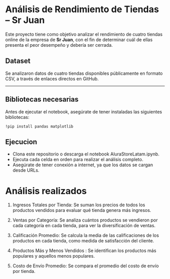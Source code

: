 <h1>Análisis de Rendimiento de Tiendas – Sr Juan</h1>

Este proyecto tiene como objetivo analizar el rendimiento de cuatro tiendas online de la empresa de **Sr Juan**, con el fin de determinar cuál de ellas presenta el peor desempeño y debería ser cerrada.

## Dataset

Se analizaron datos de cuatro tiendas disponibles públicamente en formato CSV, a través de enlaces directos en GitHub.

---

## Bibliotecas necesarias

Antes de ejecutar el notebook, asegúrate de tener instaladas las siguientes bibliotecas:

```
!pip install pandas matplotlib
```
## Ejecucion
* Clona este repositorio o descarga el notebook AluraStoreLatam.ipynb.
* Ejecuta cada celda en orden para realizar el análisis completo.
* Asegúrate de tener conexión a internet, ya que los datos se cargan desde URLs.

# Análisis realizados

1. Ingresos Totales por Tienda: Se suman los precios de todos los productos vendidos para evaluar qué tienda genera más ingresos.

2. Ventas por Categoría: Se analiza cuántos productos se vendieron por cada categoría en cada tienda, para ver la diversificación de ventas.

3. Calificación Promedio: Se calcula la media de las calificaciones de los productos en cada tienda, como medida de satisfacción del cliente.

4. Productos Más y Menos Vendidos : Se identifican los productos más populares y aquellos menos populares.

5. Costo de Envío Promedio: Se compara el promedio del costo de envío por tienda.
